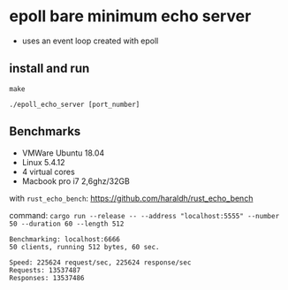 # epoll bare minimum echo server

* uses an event loop created with epoll


## install and run
`make`

`./epoll_echo_server [port_number]`


## Benchmarks
* VMWare Ubuntu 18.04
* Linux 5.4.12
* 4 virtual cores
* Macbook pro i7 2,6ghz/32GB

with `rust_echo_bench`: https://github.com/haraldh/rust_echo_bench

command: `cargo run --release -- --address "localhost:5555" --number 50 --duration 60 --length 512`


```
Benchmarking: localhost:6666
50 clients, running 512 bytes, 60 sec.

Speed: 225624 request/sec, 225624 response/sec
Requests: 13537487
Responses: 13537486

```